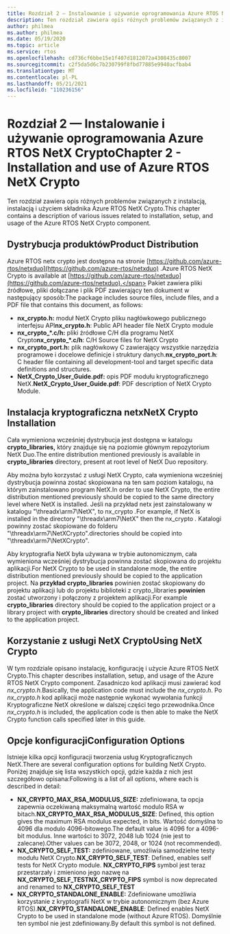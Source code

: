```yaml
---
title: Rozdział 2 — Instalowanie i używanie oprogramowania Azure RTOS NetX Crypto
description: Ten rozdział zawiera opis różnych problemów związanych z instalacją, instalacją i użyciem składnika NetX Crypto.
author: philmea
ms.author: philmea
ms.date: 05/19/2020
ms.topic: article
ms.service: rtos
ms.openlocfilehash: cd736cf6bbe15e1f407d1812072a4308435c8007
ms.sourcegitcommit: c2f5da5d6c7b230799f8fbd77885e9940acfbab4
ms.translationtype: MT
ms.contentlocale: pl-PL
ms.lasthandoff: 05/21/2021
ms.locfileid: "110236156"
---
```

# <a name="chapter-2---installation-and-use-of-azure-rtos-netx-crypto"></a><span data-ttu-id="24fee-103">Rozdział 2 — Instalowanie i używanie oprogramowania Azure RTOS NetX Crypto</span><span class="sxs-lookup"><span data-stu-id="24fee-103">Chapter 2 - Installation and use of Azure RTOS NetX Crypto</span></span>

<span data-ttu-id="24fee-104">Ten rozdział zawiera opis różnych problemów związanych z instalacją, instalacją i użyciem składnika Azure RTOS NetX Crypto.</span><span class="sxs-lookup"><span data-stu-id="24fee-104">This chapter contains a description of various issues related to installation, setup, and usage of the Azure RTOS NetX Crypto component.</span></span>

## <a name="product-distribution"></a><span data-ttu-id="24fee-105">Dystrybucja produktów</span><span class="sxs-lookup"><span data-stu-id="24fee-105">Product Distribution</span></span>

<span data-ttu-id="24fee-106">Azure RTOS netx crypto jest dostępna na stronie [https://github.com/azure-rtos/netxduo](https://github.com/azure-rtos/netxduo) .</span><span class="sxs-lookup"><span data-stu-id="24fee-106">Azure RTOS NetX Crypto is available at [https://github.com/azure-rtos/netxduo](https://github.com/azure-rtos/netxduo).</span></span> <span data-ttu-id="24fee-107">Pakiet zawiera pliki źródłowe, pliki dołączane i plik PDF zawierający ten dokument w następujący sposób:</span><span class="sxs-lookup"><span data-stu-id="24fee-107">The package includes source files, include files, and a PDF file that contains this document, as follows:</span></span>

- <span data-ttu-id="24fee-108">**nx_crypto.h:** moduł NetX Crypto pliku nagłówkowego publicznego interfejsu API</span><span class="sxs-lookup"><span data-stu-id="24fee-108">**nx_crypto.h**: Public API header file NetX Crypto module</span></span>
- <span data-ttu-id="24fee-109">**nx_crypto_\*.c/h:** pliki źródłowe C/H dla programu NetX Crypto</span><span class="sxs-lookup"><span data-stu-id="24fee-109">**nx_crypto_\*.c/h**: C/H Source files for NetX Crypto</span></span>
- <span data-ttu-id="24fee-110">**nx_crypto_port.h:** plik nagłówkowy C zawierający wszystkie narzędzia programowe i docelowe definicje i struktury danych.</span><span class="sxs-lookup"><span data-stu-id="24fee-110">**nx_crypto_port.h**: C header file containing all development-tool and target specific data definitions and structures.</span></span>
- <span data-ttu-id="24fee-111">**NetX_Crypto_User_Guide.pdf:** opis PDF modułu kryptograficznego NetX.</span><span class="sxs-lookup"><span data-stu-id="24fee-111">**NetX_Crypto_User_Guide.pdf**: PDF description of NetX Crypto Module.</span></span>

## <a name="netx-crypto-installation"></a><span data-ttu-id="24fee-112">Instalacja kryptograficzna netx</span><span class="sxs-lookup"><span data-stu-id="24fee-112">NetX Crypto Installation</span></span>

<span data-ttu-id="24fee-113">Cała wymieniona wcześniej dystrybucja jest dostępna w katalogu **crypto_libraries,** który znajduje się na poziomie głównym repozytorium NetX Duo.</span><span class="sxs-lookup"><span data-stu-id="24fee-113">The entire distribution mentioned previously is available in **crypto_libraries** directory, present at root level of NetX Duo repository.</span></span>

<span data-ttu-id="24fee-114">Aby można było korzystać z usługi NetX Crypto, cała wymieniona wcześniej dystrybucja powinna zostać skopiowana na ten sam poziom katalogu, na którym zainstalowano program NetX.</span><span class="sxs-lookup"><span data-stu-id="24fee-114">In order to use NetX Crypto, the entire distribution mentioned previously should be copied to the same directory level where NetX is installed.</span></span> <span data-ttu-id="24fee-115">Jeśli na przykład netx jest zainstalowany w katalogu "\threadx\arm7\NetX", to nx_crypto *.*</span><span class="sxs-lookup"><span data-stu-id="24fee-115">For example, if NetX is installed in the directory "\threadx\arm7\NetX" then the nx_crypto *.*</span></span> <span data-ttu-id="24fee-116">Katalogi powinny zostać skopiowane do folderu "\threadx\arm7\NetXCrypto".</span><span class="sxs-lookup"><span data-stu-id="24fee-116">directories should be copied into "\threadx\arm7\NetXCrypto".</span></span>

<span data-ttu-id="24fee-117">Aby kryptografia NetX była używana w trybie autonomicznym, cała wymieniona wcześniej dystrybucja powinna zostać skopiowana do projektu aplikacji.</span><span class="sxs-lookup"><span data-stu-id="24fee-117">For NetX Crypto to be used in standalone mode, the entire distribution mentioned previously should be copied to the application project.</span></span> <span data-ttu-id="24fee-118">Na **przykład crypto_libraries** powinien zostać skopiowany do projektu aplikacji lub do projektu biblioteki z crypto_libraries **powinien** zostać utworzony i połączony z projektem aplikacji.</span><span class="sxs-lookup"><span data-stu-id="24fee-118">For example **crypto_libraries** directory should be copied to the application project or a library project with **crypto_libraries** directory should be created and linked to the application project.</span></span> 

## <a name="using-netx-crypto"></a><span data-ttu-id="24fee-119">Korzystanie z usługi NetX Crypto</span><span class="sxs-lookup"><span data-stu-id="24fee-119">Using NetX Crypto</span></span>

<span data-ttu-id="24fee-120">W tym rozdziale opisano instalację, konfigurację i użycie Azure RTOS NetX Crypto.</span><span class="sxs-lookup"><span data-stu-id="24fee-120">This chapter describes installation, setup, and usage of the Azure RTOS NetX Crypto component.</span></span> <span data-ttu-id="24fee-121">Zasadniczo kod aplikacji musi zawierać kod *nx_crypto.h.*</span><span class="sxs-lookup"><span data-stu-id="24fee-121">Basically, the application code must include the *nx_crypto.h*.</span></span>  <span data-ttu-id="24fee-122">Po *nx_crypto.h* kod aplikacji może następnie wykonać wywołania funkcji Kryptograficzne NetX określone w dalszej części tego przewodnika.</span><span class="sxs-lookup"><span data-stu-id="24fee-122">Once *nx_crypto.h* is included, the application code is then able to make the NetX Crypto function calls specified later in this guide.</span></span>

## <a name="configuration-options"></a><span data-ttu-id="24fee-123">Opcje konfiguracji</span><span class="sxs-lookup"><span data-stu-id="24fee-123">Configuration Options</span></span>

<span data-ttu-id="24fee-124">Istnieje kilka opcji konfiguracji tworzenia usług Kryptograficznych NetX.</span><span class="sxs-lookup"><span data-stu-id="24fee-124">There are several configuration options for building NetX Crypto.</span></span> <span data-ttu-id="24fee-125">Poniżej znajduje się lista wszystkich opcji, gdzie każda z nich jest szczegółowo opisana:</span><span class="sxs-lookup"><span data-stu-id="24fee-125">Following is a list of all options, where each is described in detail:</span></span>

- <span data-ttu-id="24fee-126">**NX_CRYPTO_MAX_RSA_MODULUS_SIZE:** zdefiniowana, ta opcja zapewnia oczekiwaną maksymalną wartość modulo RSA w bitach.</span><span class="sxs-lookup"><span data-stu-id="24fee-126">**NX_CRYPTO_MAX_RSA_MODULUS_SIZE**: Defined, this option gives the maximum RSA modulus expected, in bits.</span></span> <span data-ttu-id="24fee-127">Wartość domyślna to 4096 dla modulo 4096-bitowego.</span><span class="sxs-lookup"><span data-stu-id="24fee-127">The default value is 4096 for a 4096-bit modulus.</span></span> <span data-ttu-id="24fee-128">Inne wartości to 3072, 2048 lub 1024 (nie jest to zalecane).</span><span class="sxs-lookup"><span data-stu-id="24fee-128">Other values can be 3072, 2048, or 1024 (not recommended).</span></span>
- <span data-ttu-id="24fee-129">**NX_CRYPTO_SELF_TEST:** zdefiniowane, umożliwia samodzielne testy modułu NetX Crypto.</span><span class="sxs-lookup"><span data-stu-id="24fee-129">**NX_CRYPTO_SELF_TEST**: Defined, enables self tests for NetX Crypto module.</span></span> <span data-ttu-id="24fee-130">**NX_CRYPTO_FIPS** symbol jest teraz przestarzały i zmieniono jego nazwę na **NX_CRYPTO_SELF_TEST**</span><span class="sxs-lookup"><span data-stu-id="24fee-130">**NX_CRYPTO_FIPS** symbol is now deprecated and renamed to **NX_CRYPTO_SELF_TEST**</span></span>
- <span data-ttu-id="24fee-131">**NX_CRYPTO_STANDALONE_ENABLE:** Zdefiniowane umożliwia korzystanie z kryptografii NetX w trybie autonomicznym (bez Azure RTOS).</span><span class="sxs-lookup"><span data-stu-id="24fee-131">**NX_CRYPTO_STANDALONE_ENABLE**: Defined enables NetX Crypto to be used in standalone mode (without Azure RTOS).</span></span> <span data-ttu-id="24fee-132">Domyślnie ten symbol nie jest zdefiniowany.</span><span class="sxs-lookup"><span data-stu-id="24fee-132">By default this symbol is not defined.</span></span>

